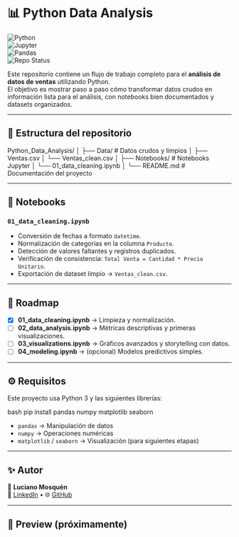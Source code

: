 # 📊 Python Data Analysis

![Python](https://img.shields.io/badge/Python-3.9%2B-blue?logo=python)  
![Jupyter](https://img.shields.io/badge/Jupyter-Notebook-orange?logo=jupyter)  
![Pandas](https://img.shields.io/badge/Library-Pandas-green?logo=pandas)  
![Repo Status](https://img.shields.io/badge/Status-En%20Progreso-yellow)  

Este repositorio contiene un flujo de trabajo completo para el **análisis de datos de ventas** utilizando Python.  
El objetivo es mostrar paso a paso cómo transformar datos crudos en información lista para el análisis, con notebooks bien documentados y datasets organizados.  

---

## 📂 Estructura del repositorio


Python_Data_Analysis/
│
├── Data/                  # Datos crudos y limpios
│   ├── Ventas.csv
│   └── Ventas_clean.csv
│
├── Notebooks/             # Notebooks Jupyter
│   └── 01_data_cleaning.ipynb
│
└── README.md              # Documentación del proyecto


---

## 📓 Notebooks

### `01_data_cleaning.ipynb`
- Conversión de fechas a formato `datetime`.  
- Normalización de categorías en la columna `Producto`.  
- Detección de valores faltantes y registros duplicados.  
- Verificación de consistencia: `Total Venta = Cantidad * Precio Unitario`.  
- Exportación de dataset limpio → `Ventas_clean.csv`.  

---

## 🚀 Roadmap

- [x] **01_data_cleaning.ipynb** → Limpieza y normalización.  
- [ ] **02_data_analysis.ipynb** → Métricas descriptivas y primeras visualizaciones.  
- [ ] **03_visualizations.ipynb** → Gráficos avanzados y storytelling con datos.  
- [ ] **04_modeling.ipynb** → (opcional) Modelos predictivos simples.  

---

## ⚙️ Requisitos

Este proyecto usa Python 3 y las siguientes librerías:  

bash
pip install pandas numpy matplotlib seaborn


- `pandas` → Manipulación de datos  
- `numpy` → Operaciones numéricas  
- `matplotlib` / `seaborn` → Visualización (para siguientes etapas)  

---

## ✨ Autor

👤 **Luciano Mosquén**  
📎 [LinkedIn](https://www.linkedin.com/in/lucianomosquen) • 🌐 [GitHub](https://github.com/lucianomosquen)

---

## 📸 Preview (próximamente)

